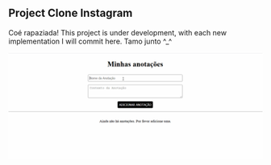 ## Project Clone Instagram
Coé rapaziada! This project is under development, with each new implementation I will commit here. Tamo junto ^_^

<img src="https://raw.githubusercontent.com/williamjayjay/Bloco_de_Notas/master/src/anota.gif" >